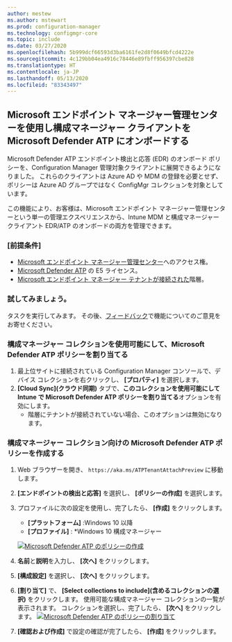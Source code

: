 ```yaml
---
author: mestew
ms.author: mstewart
ms.prod: configuration-manager
ms.technology: configmgr-core
ms.topic: include
ms.date: 03/27/2020
ms.openlocfilehash: 5b999dcf66593d3ba6161fe2d8f0649bfcd4222e
ms.sourcegitcommit: 4c129bb04ea4916c78446e89fbff956397cbe828
ms.translationtype: HT
ms.contentlocale: ja-JP
ms.lasthandoff: 05/13/2020
ms.locfileid: "83343497"
---
```

## <a name="onboard-configuration-manager-clients-to-microsoft-defender-atp-via-the-microsoft-endpoint-manager-admin-center"></a><a name="bkmk_atp"></a> Microsoft エンドポイント マネージャー管理センターを使用し構成マネージャー クライアントを Microsoft Defender ATP にオンボードする
<!--5691658-->
Microsoft Defender ATP エンドポイント検出と応答 (EDR) のオンボード ポリシーを、Configuration Manager 管理対象クライアントに展開できるようになりました。 これらのクライアントは Azure AD や MDM の登録を必要とせず、ポリシーは Azure AD グループではなく ConfigMgr コレクションを対象としています。

この機能により、お客様は、Microsoft エンドポイント マネージャー管理センターという単一の管理エクスペリエンスから、Intune MDM と構成マネージャー クライアント EDR/ATP のオンボードの両方を管理できます。

### <a name="prerequisites"></a>[前提条件]

- [Microsoft エンドポイント マネージャー管理センター](https://endpoint.microsoft.com/)へのアクセス権。
- [Microsoft Defender ATP](https://docs.microsoft.com/windows/security/threat-protection/microsoft-defender-atp/minimum-requirements#licensing-requirements) の E5 ライセンス。
- [Microsoft エンドポイント マネージャー テナントが接続された](https://docs.microsoft.com/configmgr/core/get-started/2020/technical-preview-2002-2#bkmk_attach)階層。

### <a name="try-it-out"></a>試してみましょう。

タスクを実行してみます。 その後、[フィードバック](../../technical-preview-2003.md#bkmk_feedback)で機能についてのご意見をお寄せください。

### <a name="make-configuration-manager-collections-available-to-assign-microsoft-defender-atp-policies"></a>構成マネージャー コレクションを使用可能にして、Microsoft Defender ATP ポリシーを割り当てる

1. 最上位サイトに接続されている Configuration Manager コンソールで、デバイス コレクションを右クリックし、 **[プロパティ]** を選択します。
1. **[Cloud Sync]\(クラウド同期\)** タブで、**このコレクションを使用可能にして Intune で Microsoft Defender ATP ポリシーを割り当てる**オプションを有効にします。
   - 階層にテナントが接続されていない場合、このオプションは無効になります。

### <a name="create-microsoft-defender-atp-policy-for-configuration-manager-collections"></a>構成マネージャー コレクション向けの Microsoft Defender ATP ポリシーを作成する

1. Web ブラウザーを開き、 `https://aka.ms/ATPTenantAttachPreview` に移動します。
1. **[エンドポイントの検出と応答]** を選択し、 **[ポリシーの作成]** を選択します。
1. プロファイルに次の設定を使用し、完了したら、 **[作成]** をクリックします。
   - **[プラットフォーム]** :Windows 10 以降
   - **[プロファイル]** : *Windows 10 構成マネージャー

   [![Microsoft Defender ATP のポリシーの作成](../../media/5691658-create-atp-policy.png)](../../media/5691658-create-atp-policy.png#lightbox)
1. **名前**と**説明**を入力し、 **[次へ]** をクリックします。
1. **[構成設定]** を選択し、 **[次へ]** をクリックします。
1. **[割り当て]** で、 **[Select collections to include]\(含めるコレクションの選択\)** をクリックします。 使用可能な構成マネージャー コレクションの一覧が表示されます。 コレクションを選択し、完了したら、 **[次へ]** をクリックします。
   [![Microsoft Defender ATP のポリシーの割り当て](../../media/5691658-assign-atp-policy.png)](../../media/5691658-assign-atp-policy.png#lightbox)
1. **[確認および作成]** で設定の確認が完了したら、 **[作成]** をクリックします。